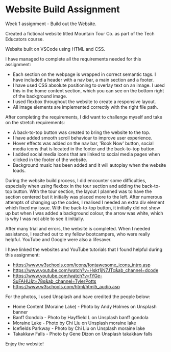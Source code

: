 # Website Build Assignment 

Week 1 assignment - Build out the Website.

Created a fictional website titled Mountain Tour Co. as part of the Tech Educators course.

Website built on VSCode using HTML and CSS. 

I have managed to complete all the requirements needed for this assignment:
* Each section on the webpage is wrapped in correct semantic tags. I have included a header with a nav bar, a main section and a footer.
* I have used CSS absolute positioning to overlay text on an image. I used this in the home content section, which you can see on the bottom right of the background image. 
* I used flexbox throughout the website to create a responsive layout. 
* All image elements are implemented correctly with the right file path. 

After completing the requirements, I did want to challenge myself and take on the stretch requirements: 
* A back-to-top button was created to bring the website to the top.
* I have added smooth scroll behaviour to improve user experience.
* Hover effects was added on the nav bar, 'Book Now' button, social media icons that is located in the footer and the back-to-top button.
* I added social media icons that are linked to social media pages when clicked in the footer of the website.
* Background music has been added and it will autoplay when the website loads. 

During the website build process, I did encounter some difficulties, especially when using flexbox in the tour section and adding the back-to-top button. With the tour section, the layout I planned was to have the section centered but it initially was placed more to the left. After numerous attempts of changing up the codes, I realised I needed an extra div element which fixed my issue. With the back-to-top button, it initially did not show up but when I was added a background colour, the arrow was white, which is why I was not able to see it initially. 

After many trial and errors, the website is completed. When I needed assistance, I reached out 
to my fellow bootcampers, who were really helpful. YouTube and Google were also a lifesaver. 

I have linked the websites and YouTube tutorials that I found helpful during this assignment:
* https://www.w3schools.com/icons/fontawesome_icons_intro.asp 
* https://www.youtube.com/watch?v=Hskt1jN7JTc&ab_channel=dcode
* https://www.youtube.com/watch?v=fYGe-SuFAHU&t=78s&ab_channel=TylerPotts
* https://www.w3schools.com/html/html5_audio.asp

For the photos, I used Unsplash and have credited the people below:
* Home Content (Moraine Lake) - Photo by Andy Holmes on Unsplash banner
* Banff Gondola - Photo by Hayffield L on Unsplash banff gondola
* Moraine Lake - Photo by Chi Liu on Unsplash moraine lake
* Icefields Parkway - Photo by Chi Liu on Unsplash moraine lake
* Takakkaw Falls - Photo by Gene Dizon on Unsplash takakkaw falls

Enjoy the website! 




